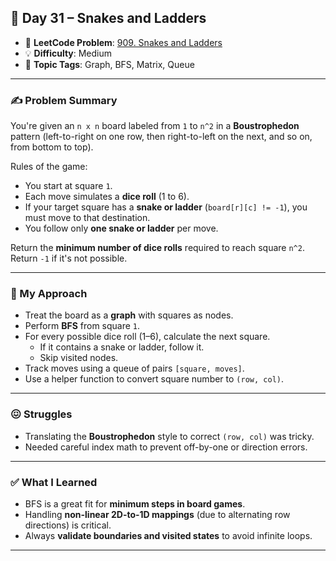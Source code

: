 ## 📅 Day 31 – Snakes and Ladders

- 🔗 **LeetCode Problem**: [909. Snakes and Ladders](https://leetcode.com/problems/snakes-and-ladders/)
- 💡 **Difficulty**: Medium
- 🧠 **Topic Tags**: Graph, BFS, Matrix, Queue

---

### ✍️ Problem Summary

You're given an `n x n` board labeled from `1` to `n^2` in a **Boustrophedon** pattern (left-to-right on one row, then right-to-left on the next, and so on, from bottom to top).

Rules of the game:
- You start at square `1`.
- Each move simulates a **dice roll** (1 to 6).
- If your target square has a **snake or ladder** (`board[r][c] != -1`), you must move to that destination.
- You follow only **one snake or ladder** per move.

Return the **minimum number of dice rolls** required to reach square `n^2`. Return `-1` if it's not possible.

---

### 🚧 My Approach

- Treat the board as a **graph** with squares as nodes.
- Perform **BFS** from square `1`.
- For every possible dice roll (1–6), calculate the next square.
  - If it contains a snake or ladder, follow it.
  - Skip visited nodes.
- Track moves using a queue of pairs `[square, moves]`.
- Use a helper function to convert square number to `(row, col)`.

---

### 😖 Struggles

- Translating the **Boustrophedon** style to correct `(row, col)` was tricky.
- Needed careful index math to prevent off-by-one or direction errors.

---

### ✅ What I Learned

- BFS is a great fit for **minimum steps in board games**.
- Handling **non-linear 2D-to-1D mappings** (due to alternating row directions) is critical.
- Always **validate boundaries and visited states** to avoid infinite loops.

---
